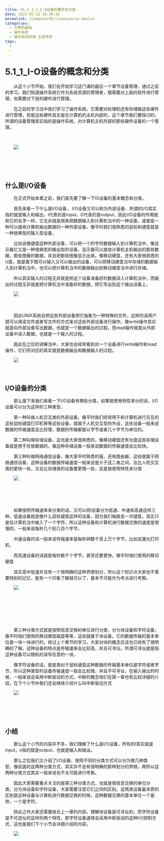 ```yaml
---
title: 65_5_1_1_I-O设备的概念和分类
date: 2023-05-15 16:30:25
permalink: /ComputerOS/cskaoyan/io-device
categories:
  - 计算机基础
  - 操作系统
  - 操作系统网课-王道考研
tags:
  - 
---
```

# 5.1_1_I-O设备的概念和分类

　　从这个小节开始，我们会开始学习这门课的最后一个章节设备管理，‍‍通过之前的学习，我们知道操作系统它作为系统资源的管理者，既需要对上层的软件进行管理，‍‍也需要对下层的硬件进行管理。
<!-- more -->
　　在之前的学习当中我们学习了操作系统，‍‍它需要对处理机还有存储器这些硬件进行管理，但是这些硬件其实是在计算机的主机内部的，‍‍这个章节我们要探讨的，所谓的设备管理其实指的是操作系统，‍‍对计算机主机外部的那些硬件设备的一个管理。‍‍

　　‍

　　![](https://image.peterjxl.com/blog/image-20221011071558-729l4g1.png)​

　　‍

　　‍

## 什么是I/O设备

　　在正式开始本章之前，我们首先要了解一下IO设备的基本概念和分类。

　　首先来看一下什么是I/O设备，‍‍ I/O设备又可以称为外部设备，所谓的I/O其实指的就是输入和输出，‍‍I代表的是input，O代表的是output，‍‍因此I/O设备的作用就和它的名字一样，它无非就是用来‍‍把数据输入到计算机当中的一种设备，或者是一种‍‍可以接收计算机输出数据的一种外部设备，像平时我们很熟悉的鼠标和键盘就是一种‍‍很典型的输入型设备，

　　比如说像键盘这种外部设备，可以把一个的字符数据输入到计算机当中，‍‍像显示器它又是一种很典型的输出型的设备，‍‍显示器可以接收计算机主机输出的那些数据，那些图像的数据，并且把那些图像显示出来。‍‍像移动硬盘，还有大家很熟悉的U盘，就是属于既可以输入又可以输出的设备，‍‍可以把移动硬盘当中存储的数据输入到计算机当中，也可以把计算机当中的数据‍‍输出到移动硬盘当中进行存储。‍‍

　　所以其实输入的过程无非就是把‍‍这个设备准备好的数据‍‍读入计算机当中，而输出的过程无非就是把计算机当中准备好的数据，‍‍把它写出到这个输出设备上，

　　![](https://image.peterjxl.com/blog/image-20221011071819-zswellu.png)​

　　‍

　　因此UNIX系统会把这些外部设备把它抽象为一种特殊的文件，‍‍这样的话用户就可以用读文件或者写文件的方式来对这些外部设备进行操作。‍‍像write操作其实就是向外部设备写出数据，也就是一个数据输出的过程，‍‍而read操作就是从外部设备中读入数据，也就是一个输入的过程。‍‍

　　因此在之后的讲解当中，大家也会经常看到对一个设备进行write操作和read操作，‍‍它们所对应的其实就是数据输出和数据输入的过程。‍‍

　　![](https://image.peterjxl.com/blog/image-20221011071903-ir2y0ej.png)​

　　‍

## I/O设备的分类

　　那么接下来我们来看一下I/O设备有哪些分类，‍‍如果按使用特性来分的话，I/O设备可以分为这样的三种类型，‍‍

　　第一种叫做人机交互类的外部设备，像平时我们经常用于和计算机进行交互的这些鼠标键盘打印机等等这些设备，‍‍就属于人机交互型的外设，‍‍这些设备一般来说数据的传输速度会比较慢，数据的传输都是以字节或者几十字节为单位的。‍‍

　　第二种叫做存储设备，这也是大家很熟悉的，像移动硬盘还有光盘这些‍‍存储设备就是用于存放数据的，‍‍像这种存储设备一般来说数据的传输速度会比较快。‍‍

　　第三种叫做网络通信设备，像大家平时熟悉的猫，‍‍还有路由器，这些就属于网络通信设备，‍‍这种设备的数据传输速度一般来说是介于这二者之间，会比人机交互类的更快一些，‍‍又会比存储类的设备要更慢一些，这是按使用特性来分类

　　![](https://image.peterjxl.com/blog/image-20221011072024-rxj8nq8.png)​

　　‍

　　‍

　　如果按照传输速率来分类的话，又可以把l设备分为低速、中速和高速这样三种。‍‍低速设备就是像什么鼠标键盘这样的设备，因为我们每敲击一次键盘，其实只是往‍‍计算机当中输入了一个字符，‍‍所以这种设备和计算机进行数据交换的速度是很慢的，一般来说每秒几个到几百个字节，‍‍

　　中速设备的话一般来说传输速率是每秒钟数千至上万个字节，‍‍比如说激光打印机，

　　而高速设备的话就是每秒数千个字节，甚至还要更快。‍‍像平时咱们使用的移动硬盘

　　其实高中低速并没有一个很明确的这种界限‍‍划分，所以这个知识点大家也不需要特别的记忆，能有一个印象了解就可以了，‍‍基本不可能作为考点进行考察。‍‍

　　![](https://image.peterjxl.com/blog/image-20221011072124-6ch451w.png)​

　　‍

　　‍

　　‍

　　第三种分类方式就是按照信息交换的单位进行分类，‍‍分为块设备和字符设备，像平时咱们使用的移动硬盘磁盘等等，这些就属于块设备。‍‍它的数据传输的基本单位是一块一块进行的，经过上个章节的学习，大家对块的概念应该‍‍也已经有了很明确的了解。这种设备的特点是传输速率会比较高，并且可寻址。‍‍所谓可寻址就是指这种设备可以随机的读写任意的一块，‍‍

　　像字符设备的话，就是类似于鼠标键盘这种数据的传输基本单位是字符或者字节，‍‍所以这种类型的设备传输速度一般会比较慢，并且不可寻址，在输入输出的时候，一般来说会采用中断驱动的方式，‍‍中断的概念咱们在第一章也有比较详细的介绍，在下个小节中我们还会继续介绍什么叫中断驱动方式

　　![](https://image.peterjxl.com/blog/image-20221011072225-4u5roit.png)​

　　‍

　　‍

## 小结

　　那么这个小节的内容并不多，我们理解了什么是I/O设备，所有的I其实就是input，‍‍o指的就是output，也就是输入和输出。

　　那么之后我们又介绍了l/O设备，按照不同的‍‍分类方式可以分为哪几种类型，‍‍像前面的这两种分类方式，其实并不会有很明确的那种划分的界限。‍‍两所以这两种分类方式其实一般来说也不太可能进行考察。‍‍

　　因此大家需要重点关注的是第三种分类方式，也就是按信息交换的单位分类，‍‍分为块设备和字符设备，大家需要注意它们之间的区别。‍‍这两类设备最本质的区别是‍‍这种设备与计算机进行数据交换的时候，这种数据交换的基本单位一个是快，一个是字符。‍‍

　　除此之外大家还需要结合上一章的内容，理解块设备是可寻址的，‍‍而字符设备是不可选址的这样的两个特性，那字符设备通常会采用‍‍中断驱动的这种I/O控制方式，这也是我们下个小节会详细介绍的内容。

　　![](https://image.peterjxl.com/blog/image-20221011072338-w4r8v9g.png)​
